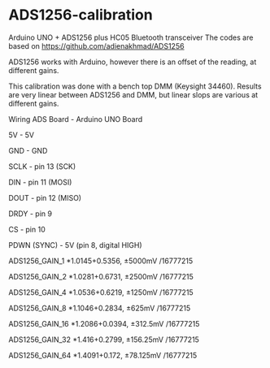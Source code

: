 # ADS1256-calibration
Arduino UNO + ADS1256 plus HC05 Bluetooth transceiver
The codes are based on 
https://github.com/adienakhmad/ADS1256

ADS1256 works with Arduino, however there is an offset of the reading, at different gains. 

This calibration was done with a bench top DMM (Keysight 34460). Results are very linear between ADS1256 and DMM, but linear slops are various at different gains.

Wiring
ADS Board   -     Arduino UNO Board

5V          -     5V

GND         -     GND

SCLK        -     pin 13 (SCK)

DIN         -     pin 11 (MOSI)

DOUT        -     pin 12 (MISO)

DRDY        -     pin 9

CS          -     pin 10

PDWN (SYNC)      -      5V (pin 8, digital HIGH)

ADS1256_GAIN_1 *1.0145+0.5356, ±5000mV /16777215 

ADS1256_GAIN_2 *1.0281+0.6731, ±2500mV /16777215 

ADS1256_GAIN_4 *1.0536+0.6219, ±1250mV /16777215

ADS1256_GAIN_8 *1.1046+0.2834, ±625mV /16777215

ADS1256_GAIN_16 *1.2086+0.0394, ±312.5mV /16777215

ADS1256_GAIN_32 *1.416+0.2799, ±156.25mV /16777215

ADS1256_GAIN_64 *1.4091+0.172, ±78.125mV /16777215

